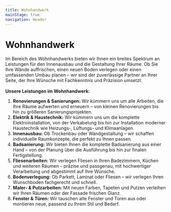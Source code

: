 ```yaml
---
title: Wohnhandwerk
mainStage: true
navigation: Header
---
```


# Wohnhandwerk

Im Bereich des Wohnhandwerks bieten wir Ihnen ein breites Spektrum an Leistungen für den Innenausbau und die
Gestaltung Ihrer Räume.
Ob Sie Ihre Wände auffrischen, einen neuen Boden verlegen oder einen umfassenden Umbau planen – wir sind der
zuverlässige Partner an Ihrer Seite, der Ihre Wünsche mit Fachkenntnis und Präzision umsetzt.
\
\
**Unsere Leistungen im Wohnhandwerk:**

1. **Renovierungen & Sanierungen:** Wir kümmern uns um alle Arbeiten, die Ihre Räume aufwerten und erneuern – von
   kleinen
   Renovierungen bis hin zu größeren Sanierungsprojekten.
2. **Elektrik & Haustechnik:** Wir kümmern uns um die komplette Elektroinstallation, von der Verkabelung bis
   hin zur Installation moderner Haustechnik wie Heizungs-, Lüftungs- und Klimaanlagen.
3. **Innenausbau:** Ob Trockenbau oder Wandgestaltung – wir schaffen individuelle Raumkonzepte, die perfekt zu Ihnen
   passen.
4. **Badsanierung:** Wir bieten Ihnen die komplette Badsanierung aus einer Hand – von der Planung über die Ausführung
   bis
   hin
   zur finalen Fertigstellung.
5. **Fliesenarbeiten:** Wir verlegen Fliesen in Ihren Badezimmern, Küchen und weiteren Räumen – präzise und passgenau,
   mit
   hochwertiger Verarbeitung und abgestimmt auf Ihre Wünsche.
6. **Bodenverlegung:** Ob Parkett, Laminat oder Fliesen – wir verlegen Ihren Wunschboden fachgerecht und schnell.
7. **Maler- & Putzarbeiten:** Mit neuen Farben, Tapeten und Putzen verleihen wir Ihren Räumen oder der Fassade frischen
   Glanz.
8. **Fenster & Türen:** Wir tauschen alte Fenster und Türen aus oder montieren neue, passend zu Ihrem Stil und Bedarf.
